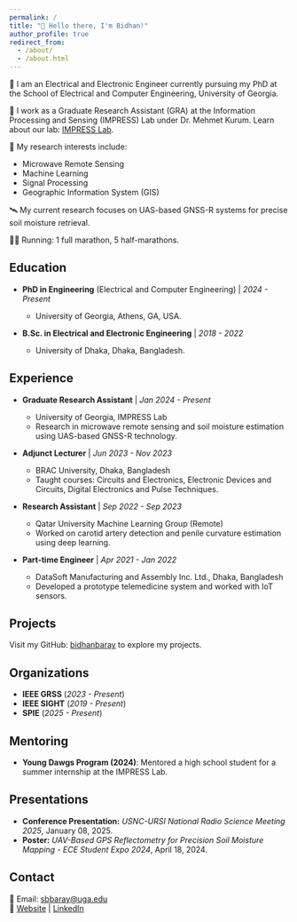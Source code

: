 ```yaml
---
permalink: /
title: "👋 Hello there, I'm Bidhan!"
author_profile: true
redirect_from: 
  - /about/
  - /about.html
---
```


🏫 I am an Electrical and Electronic Engineer currently pursuing my PhD at the School of Electrical and Computer Engineering, University of Georgia.

💼 I work as a Graduate Research Assistant (GRA) at the Information Processing and Sensing (IMPRESS) Lab under Dr. Mehmet Kurum. Learn about our lab: [IMPRESS Lab](https://impress.engr.uga.edu/).

🔬 My research interests include:
   - Microwave Remote Sensing  
   - Machine Learning  
   - Signal Processing  
   - Geographic Information System (GIS)  

🛰 My current research focuses on UAS-based GNSS-R systems for precise soil moisture retrieval.

🏃‍♂️ Running: 1 full marathon, 5 half-marathons.

## Education  
- **PhD in Engineering** (Electrical and Computer Engineering) | *2024 - Present*  
  - University of Georgia, Athens, GA, USA.  

- **B.Sc. in Electrical and Electronic Engineering** | *2018 - 2022*  
  - University of Dhaka, Dhaka, Bangladesh.   

## Experience  
- **Graduate Research Assistant** | *Jan 2024 - Present*  
  - University of Georgia, IMPRESS Lab  
  - Research in microwave remote sensing and soil moisture estimation using UAS-based GNSS-R technology.  

- **Adjunct Lecturer** | *Jun 2023 - Nov 2023*  
  - BRAC University, Dhaka, Bangladesh  
  - Taught courses: Circuits and Electronics, Electronic Devices and Circuits, Digital Electronics and Pulse Techniques.  

- **Research Assistant** | *Sep 2022 - Sep 2023*  
  - Qatar University Machine Learning Group (Remote)  
  - Worked on carotid artery detection and penile curvature estimation using deep learning.  

- **Part-time Engineer** | *Apr 2021 - Jan 2022*  
  - DataSoft Manufacturing and Assembly Inc. Ltd., Dhaka, Bangladesh  
  - Developed a prototype telemedicine system and worked with IoT sensors.  


<!-- ## Awards  
- **IGARSS Student Grant Challenge 2025** ($10,000)  
- **USNC-URSI Conference Travel Grant 2025**  
- **2nd Place, IMPRESS Lab - ECE Student Expo 2024**  
- **IEEE HAC/SIGHT Funding Award ($1479) 2021**  
- **Champion, National Hackathon on Frontier Technologies 2020**   -->

## Projects  
Visit my GitHub: [bidhanbaray](https://github.com/bidhanbaray) to explore my projects.  

## Organizations  
- **IEEE GRSS** (*2023 - Present*)  
- **IEEE SIGHT** (*2019 - Present*)  
- **SPIE** (*2025 - Present*)  

## Mentoring  
- **Young Dawgs Program (2024)**: Mentored a high school student for a summer internship at the IMPRESS Lab.  

## Presentations  
- **Conference Presentation:** *USNC-URSI National Radio Science Meeting 2025*, January 08, 2025. 
- **Poster:** *UAV-Based GPS Reflectometry for Precision Soil Moisture Mapping - ECE Student Expo 2024*, April 18, 2024. 

## Contact  
📧 Email: [sbbaray@uga.edu](mailto:sbbaray@uga.edu)  
🔗 [Website](http://bidhanbaray.github.io) | [LinkedIn](https://www.linkedin.com/in/srimanbidhanbaray)  
